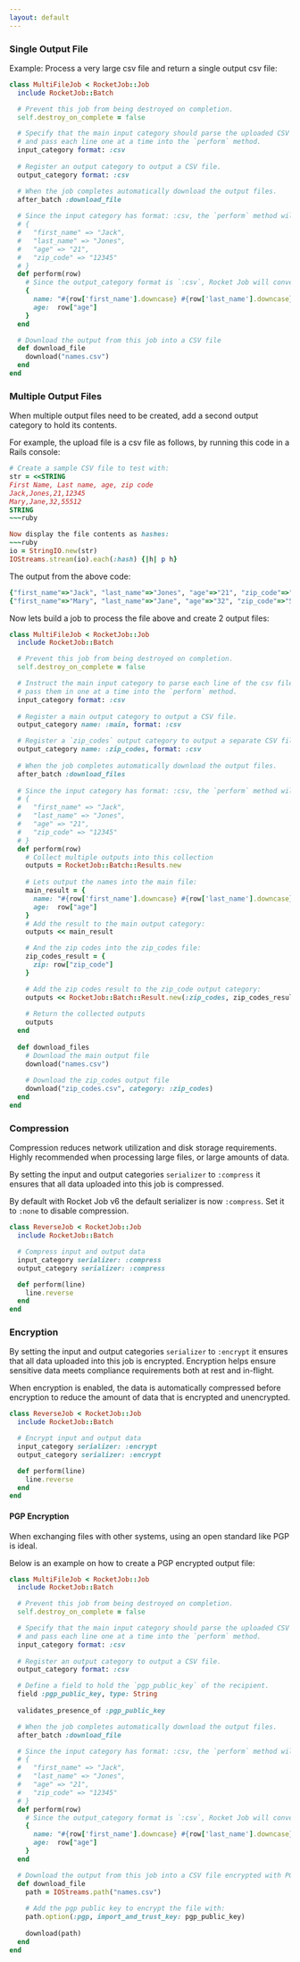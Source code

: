 ```yaml
---
layout: default
---
```


### Single Output File

Example: Process a very large csv file and return a single output csv file:

~~~ruby
class MultiFileJob < RocketJob::Job
  include RocketJob::Batch

  # Prevent this job from being destroyed on completion.
  self.destroy_on_complete = false

  # Specify that the main input category should parse the uploaded CSV file
  # and pass each line one at a time into the `perform` method. 
  input_category format: :csv
  
  # Register an output category to output a CSV file.
  output_category format: :csv

  # When the job completes automatically download the output files.
  after_batch :download_file
  
  # Since the input category has format: :csv, the `perform` method will receive a hash:
  # {
  #   "first_name" => "Jack",
  #   "last_name" => "Jones",
  #   "age" => "21",
  #   "zip_code" => "12345"
  # }
  def perform(row)
    # Since the output_category format is `:csv`, Rocket Job will convert this hash into a line in the csv file.
    {
      name: "#{row['first_name'].downcase} #{row['last_name'].downcase}",
      age:  row["age"]
    }
  end

  # Download the output from this job into a CSV file
  def download_file
    download("names.csv")
  end
end
~~~


### Multiple Output Files

When multiple output files need to be created, add a second output category to hold its contents.

For example, the upload file is a csv file as follows, by running this code in a Rails console:

~~~ruby
# Create a sample CSV file to test with:
str = <<STRING
First Name, Last name, age, zip code
Jack,Jones,21,12345
Mary,Jane,32,55512
STRING
~~~ruby

Now display the file contents as hashes: 
~~~ruby
io = StringIO.new(str)
IOStreams.stream(io).each(:hash) {|h| p h}
~~~

The output from the above code:
~~~ruby
{"first_name"=>"Jack", "last_name"=>"Jones", "age"=>"21", "zip_code"=>"12345"}
{"first_name"=>"Mary", "last_name"=>"Jane", "age"=>"32", "zip_code"=>"55512"}
~~~

Now lets build a job to process the file above and create 2 output files:
~~~ruby
class MultiFileJob < RocketJob::Job
  include RocketJob::Batch

  # Prevent this job from being destroyed on completion.
  self.destroy_on_complete = false

  # Instruct the main input category to parse each line of the csv file,
  # pass them in one at a time into the `perform` method. 
  input_category format: :csv
  
  # Register a main output category to output a CSV file.
  output_category name: :main, format: :csv

  # Register a `zip_codes` output category to output a separate CSV file.
  output_category name: :zip_codes, format: :csv
  
  # When the job completes automatically download the output files.
  after_batch :download_files
  
  # Since the input category has format: :csv, the `perform` method will receive a hash:
  # {
  #   "first_name" => "Jack",
  #   "last_name" => "Jones",
  #   "age" => "21",
  #   "zip_code" => "12345"
  # }
  def perform(row)
    # Collect multiple outputs into this collection
    outputs = RocketJob::Batch::Results.new
    
    # Lets output the names into the main file:
    main_result = {
      name: "#{row['first_name'].downcase} #{row['last_name'].downcase}",
      age:  row["age"]
    }
    # Add the result to the main output category:
    outputs << main_result

    # And the zip codes into the zip_codes file:
    zip_codes_result = {
      zip: row["zip_code"]
    }

    # Add the zip codes result to the zip_code output category:
    outputs << RocketJob::Batch::Result.new(:zip_codes, zip_codes_result)
    
    # Return the collected outputs
    outputs
  end
  
  def download_files
    # Download the main output file
    download("names.csv")
    
    # Download the zip_codes output file
    download("zip_codes.csv", category: :zip_codes)
  end
end
~~~

### Compression

Compression reduces network utilization and disk storage requirements.
Highly recommended when processing large files, or large amounts of data.

By setting the input and output categories `serializer` to `:compress` it ensures that all data uploaded into
this job is compressed.

By default with Rocket Job v6 the default serializer is now `:compress`. Set it to `:none` to disable compression.

~~~ruby
class ReverseJob < RocketJob::Job
  include RocketJob::Batch

  # Compress input and output data
  input_category serializer: :compress
  output_category serializer: :compress

  def perform(line)
    line.reverse
  end
end
~~~

### Encryption

By setting the input and output categories `serializer` to `:encrypt` it ensures that all data uploaded into
this job is encrypted.
Encryption helps ensure sensitive data meets compliance requirements both at rest and in-flight.

When encryption is enabled, the data is automatically compressed before encryption to reduce the amount of data
that is encrypted and unencrypted.

~~~ruby
class ReverseJob < RocketJob::Job
  include RocketJob::Batch

  # Encrypt input and output data
  input_category serializer: :encrypt
  output_category serializer: :encrypt

  def perform(line)
    line.reverse
  end
end
~~~

#### PGP Encryption

When exchanging files with other systems, using an open standard like PGP is ideal.

Below is an example on how to create a PGP encrypted output file: 

~~~ruby
class MultiFileJob < RocketJob::Job
  include RocketJob::Batch

  # Prevent this job from being destroyed on completion.
  self.destroy_on_complete = false

  # Specify that the main input category should parse the uploaded CSV file
  # and pass each line one at a time into the `perform` method. 
  input_category format: :csv
  
  # Register an output category to output a CSV file.
  output_category format: :csv

  # Define a field to hold the `pgp_public_key` of the recipient.
  field :pgp_public_key, type: String
  
  validates_presence_of :pgp_public_key

  # When the job completes automatically download the output files.
  after_batch :download_file

  # Since the input category has format: :csv, the `perform` method will receive a hash:
  # {
  #   "first_name" => "Jack",
  #   "last_name" => "Jones",
  #   "age" => "21",
  #   "zip_code" => "12345"
  # }
  def perform(row)
    # Since the output_category format is `:csv`, Rocket Job will convert this hash into a line in the csv file.
    {
      name: "#{row['first_name'].downcase} #{row['last_name'].downcase}",
      age:  row["age"]
    }
  end

  # Download the output from this job into a CSV file encrypted with PGP
  def download_file
    path = IOStreams.path("names.csv")
    
    # Add the pgp public key to encrypt the file with:
    path.option(:pgp, import_and_trust_key: pgp_public_key)
    
    download(path)
  end
end
~~~
